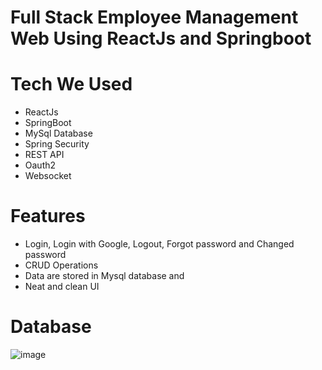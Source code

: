 # Full Stack Employee Management Web Using ReactJs and Springboot

# Tech We Used
- ReactJs
- SpringBoot
- MySql Database
- Spring Security
- REST API
- Oauth2
- Websocket

# Features
- Login, Login with Google, Logout, Forgot password and Changed password
- CRUD Operations
- Data are stored in Mysql database and
- Neat and clean UI

# Database

![image](https://github.com/user-attachments/assets/ceb9de77-9284-44d9-bc8f-34cad51b9d00)


